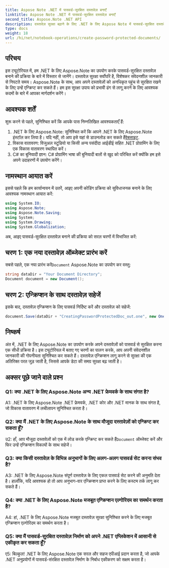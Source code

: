```yaml
---
title: Aspose Note .NET में पासवर्ड-सुरक्षित दस्तावेज़ बनाएँ
linktitle: Aspose Note .NET में पासवर्ड-सुरक्षित दस्तावेज़ बनाएँ
second_title: Aspose.Note .NET API
description: दस्तावेज़ सुरक्षा बढ़ाने के लिए .NET के लिए Aspose Note में पासवर्ड-सुरक्षित दस्तावेज़ बनाने का तरीका जानें। आसान कार्यान्वयन के लिए हमारे चरण-दर-चरण ट्यूटोरियल का पालन करें।
type: docs
weight: 18
url: /hi/net/notebook-operations/create-password-protected-documents/
---
```

## परिचय

इस ट्यूटोरियल में, हम .NET के लिए Aspose.Note का उपयोग करके पासवर्ड-सुरक्षित दस्तावेज़ बनाने की प्रक्रिया के बारे में विस्तार से जानेंगे। दस्तावेज़ सुरक्षा सर्वोपरि है, विशेषकर संवेदनशील जानकारी से निपटते समय। Aspose.Note के साथ, आप अपने दस्तावेज़ों को अनधिकृत पहुंच से सुरक्षित रखने के लिए उन्हें एन्क्रिप्ट कर सकते हैं। हम इस सुरक्षा उपाय को प्रभावी ढंग से लागू करने के लिए आवश्यक कदमों के बारे में आपका मार्गदर्शन करेंगे।

## आवश्यक शर्तें

शुरू करने से पहले, सुनिश्चित करें कि आपके पास निम्नलिखित आवश्यकताएँ हैं:

1.  .NET के लिए Aspose.Note: सुनिश्चित करें कि आपने .NET के लिए Aspose.Note इंस्टॉल कर लिया है। यदि नहीं, तो आप इसे यहां से डाउनलोड कर सकते हैं[वेबसाइट](https://releases.aspose.com/note/net/).
2. विकास वातावरण: विजुअल स्टूडियो या किसी अन्य पसंदीदा आईडीई सहित .NET प्रोग्रामिंग के लिए एक विकास वातावरण स्थापित करें।
3. C# का बुनियादी ज्ञान: C# प्रोग्रामिंग भाषा की बुनियादी बातों से खुद को परिचित करें क्योंकि हम इसे अपने उदाहरणों में उपयोग करेंगे।

## नामस्थान आयात करें

इससे पहले कि हम कार्यान्वयन में उतरें, आइए अपनी कोडिंग प्रक्रिया को सुविधाजनक बनाने के लिए आवश्यक नामस्थान आयात करें:

```csharp
using System.IO;
using Aspose.Note;
using Aspose.Note.Saving;
using System;
using System.Drawing;
using System.Globalization;
```

अब, आइए पासवर्ड-सुरक्षित दस्तावेज़ बनाने की प्रक्रिया को सरल चरणों में विभाजित करें:

## चरण 1: एक नया दस्तावेज़ ऑब्जेक्ट प्रारंभ करें

 सबसे पहले, एक नया प्रारंभ करें`Document` Aspose.Note का उपयोग कर वस्तु:

```csharp
string dataDir = "Your Document Directory";
Document document = new Document();
```

## चरण 2: एन्क्रिप्शन के साथ दस्तावेज़ सहेजें

इसके बाद, दस्तावेज़ एन्क्रिप्शन के लिए पासवर्ड निर्दिष्ट करें और दस्तावेज़ को सहेजें:

```csharp
document.Save(dataDir + "CreatingPasswordProtectedDoc_out.one", new OneSaveOptions() { DocumentPassword = "pass" });
```

## निष्कर्ष

अंत में, .NET के लिए Aspose.Note का उपयोग करके अपने दस्तावेज़ों को पासवर्ड से सुरक्षित करना एक सीधी प्रक्रिया है। इस ट्यूटोरियल में बताए गए चरणों का पालन करके, आप अपनी संवेदनशील जानकारी की गोपनीयता सुनिश्चित कर सकते हैं। दस्तावेज़ एन्क्रिप्शन लागू करने से सुरक्षा की एक अतिरिक्त परत जुड़ जाती है, जिससे आपके डेटा की समग्र सुरक्षा बढ़ जाती है।

## अक्सर पूछे जाने वाले प्रश्न

### Q1: क्या .NET के लिए Aspose.Note अन्य .NET फ्रेमवर्क के साथ संगत है?

A1: .NET के लिए Aspose.Note .NET फ्रेमवर्क, .NET कोर और .NET मानक के साथ संगत है, जो विकास वातावरण में लचीलापन सुनिश्चित करता है।

### Q2: क्या मैं .NET के लिए Aspose.Note के साथ मौजूदा दस्तावेज़ों को एन्क्रिप्ट कर सकता हूँ?

 उ2: हाँ, आप मौजूदा दस्तावेज़ों को एक में लोड करके एन्क्रिप्ट कर सकते हैं`Document` ऑब्जेक्ट करें और फिर उन्हें एन्क्रिप्शन विकल्पों के साथ सहेजें।

### Q3: क्या किसी दस्तावेज़ के विभिन्न अनुभागों के लिए अलग-अलग पासवर्ड सेट करना संभव है?

A3: .NET के लिए Aspose.Note संपूर्ण दस्तावेज़ के लिए एकल पासवर्ड सेट करने की अनुमति देता है। हालाँकि, यदि आवश्यक हो तो आप अनुभाग-वार एन्क्रिप्शन प्राप्त करने के लिए कस्टम तर्क लागू कर सकते हैं।

### Q4: क्या .NET के लिए Aspose.Note मजबूत एन्क्रिप्शन एल्गोरिदम का समर्थन करता है?

A4: हां, .NET के लिए Aspose.Note मजबूत दस्तावेज़ सुरक्षा सुनिश्चित करने के लिए मजबूत एन्क्रिप्शन एल्गोरिदम का समर्थन करता है।

### Q5: क्या मैं पासवर्ड-सुरक्षित दस्तावेज़ निर्माण को अपने .NET एप्लिकेशन में आसानी से एकीकृत कर सकता हूँ?

ए5: बिल्कुल! .NET के लिए Aspose.Note एक सरल और सहज एपीआई प्रदान करता है, जो आपके .NET अनुप्रयोगों में पासवर्ड-संरक्षित दस्तावेज़ निर्माण के निर्बाध एकीकरण को सक्षम करता है।
